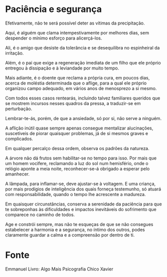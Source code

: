 # Paciência e segurança

Efetivamente, não te será possível deter as vítimas da precipitação.

Aqui, é alguém que clama intempestivamente por melhores dias, sem despender o mínimo esforço para alicerçá-los.

Ali, é o amigo que desiste da tolerância e se desequilibra no espinheiral da irritação.

Além, é o pai que exige a regeneração imediata de um filho que ele próprio entregou à dissipação e à leviandade por muito tempo.

Mais adiante, é o doente que reclama a própria cura, em poucos dias, acerca de moléstia determinada que o aflige, para a qual ele próprio organizou campo adequado, em vários anos de menosprezo a si mesmo.

Com todos esses casos rentearás, incluindo talvez familiares queridos que se mostrem incursos nesses quadros da pressa, a traduzir-se em perturbação.

Lembrar-te-ás, porém, de que a ansiedade, só por si, não serve a ninguém.

A aflição inútil quase sempre apenas consegue mentalizar alucinações, suscetíveis de piorar quaisquer problemas, já de si mesmos graves e complicados.

Em qualquer percalço dessa ordem, observa os padrões da natureza.

A árvore não dá frutos sem habilitar-se no tempo para isso. Por mais que um homem vocifere, reclamando a luz do sol num hemisfério, onde o relógio aponte a meia noite, reconhecer-se-á obrigado a esperar pelo amanhecer. 

A lâmpada, para inflamar-se, deve ajustar-se à voltagem. E uma criança, por mais prodígios de inteligência dos quais forneça testemunho, só atuará com responsabilidade, quando o tempo lhe acrescente a madureza.

Em quaisquer circunstâncias, conserva a serenidade da paciência para que te sobreponhas às dificuldades e impactos inevitáveis do sofrimento que comparece no caminho de todos.

Age e constrói sempre, mas não te esqueças de que se não consegues estabelecer a harmonia e a segurança, no íntimo dos outros, podes claramente guardar a calma e a compreensão por dentro de ti.

# Fonte
Emmanuel
Livro: Algo Mais 
Psicografia Chico Xavier
